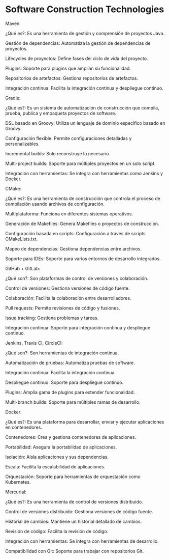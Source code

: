 # Software Construction Technologies

Maven:

¿Qué es?: Es una herramienta de gestión y comprensión de proyectos Java.

Gestión de dependencias: Automatiza la gestión de dependencias de proyectos.

Lifecycles de proyectos: Define fases del ciclo de vida del proyecto.

Plugins: Soporte para plugins que amplían su funcionalidad.

Repositorios de artefactos: Gestiona repositorios de artefactos.

Integración continua: Facilita la integración continua y despliegue continuo.

Gradle:

¿Qué es?: Es un sistema de automatización de construcción que compila, prueba, publica y empaqueta proyectos de software.

DSL basado en Groovy: Utiliza un lenguaje de dominio específico basado en Groovy.

Configuración flexible: Permite configuraciones detalladas y personalizables.

Incremental builds: Solo reconstruye lo necesario.

Multi-project builds: Soporte para múltiples proyectos en un solo script.

Integración con herramientas: Se integra con herramientas como Jenkins y Docker.

CMake:

¿Qué es?: Es una herramienta de construcción que controla el proceso de compilación usando archivos de configuración.

Multiplataforma: Funciona en diferentes sistemas operativos.

Generación de Makefiles: Genera Makefiles o proyectos de construcción.

Configuración basada en scripts: Configuración a través de scripts CMakeLists.txt.

Mapeo de dependencias: Gestiona dependencias entre archivos.

Soporte para IDEs: Soporte para varios entornos de desarrollo integrados.

GitHub + GitLab:

¿Qué son?: Son plataformas de control de versiones y colaboración.

Control de versiones: Gestiona versiones de código fuente.

Colaboración: Facilita la colaboración entre desarrolladores.

Pull requests: Permite revisiones de código y fusiones.

Issue tracking: Gestiona problemas y tareas.

Integración continua: Soporte para integración continua y despliegue continuo.

Jenkins, Travis CI, CircleCI:

¿Qué son?: Son herramientas de integración continua.

Automatización de pruebas: Automatiza pruebas de software.

Integración continua: Facilita la integración continua.

Despliegue continuo: Soporte para despliegue continuo.

Plugins: Amplia gama de plugins para extender funcionalidad.

Multi-branch builds: Soporte para múltiples ramas de desarrollo.

Docker:

¿Qué es?: Es una plataforma para desarrollar, enviar y ejecutar aplicaciones en contenedores.

Contenedores: Crea y gestiona contenedores de aplicaciones.

Portabilidad: Asegura la portabilidad de aplicaciones.

Isolación: Aísla aplicaciones y sus dependencias.

Escala: Facilita la escalabilidad de aplicaciones.

Orquestación: Soporte para herramientas de orquestación como Kubernetes.

Mercurial:

¿Qué es?: Es una herramienta de control de versiones distribuido.

Control de versiones distribuido: Gestiona versiones de código fuente.

Historial de cambios: Mantiene un historial detallado de cambios.

Revisión de código: Facilita la revisión de código.

Integración con herramientas: Se integra con herramientas de desarrollo.

Compatibilidad con Git: Soporte para trabajar con repositorios Git.